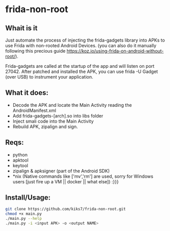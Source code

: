 # frida-non-root
## Whait is it
Just automate the process of injecting the frida-gadgets library into APKs to use Frida with non-rooted Android Devices.
(you can also do it manually following this precious guide https://koz.io/using-frida-on-android-without-root/).

Frida-gadgets are called at the startup of the app and will listen on port 27042. After patched and installed the APK, you can use frida -U Gadget (over USB) to instrument your application.

## What it does:
- Decode the APK and locate the Main Activity reading the AndroidManifest.xml
- Add frida-gadgets-[arch].so into libs folder
- Inject smali code into the Main Activity
- Rebuild APK, zipalign and sign.

## Reqs:
- python
- apktool
- keytool
- zipalign & apksigner (part of the Android SDK)
- \*nix (Native commands like ['mv','rm'] are used, sorry for Windows users [just fire up a VM || docker || what else]) :}}}

## Install/Usage:

```bash
git clone https://github.com/kiks7/frida-non-root.git
chmod +x main.py
./main.py --help
./main.py -i <input APK> -o <output NAME>
```
